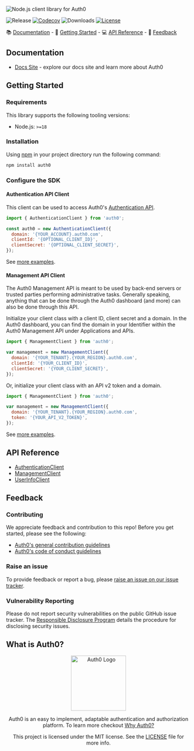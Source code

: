 ![Node.js client library for Auth0](https://cdn.auth0.com/website/sdks/banner/node-auth0-banner.png)

![Release](https://img.shields.io/npm/v/auth0)
[![Codecov](https://img.shields.io/codecov/c/github/auth0/node-auth0)](https://codecov.io/gh/auth0/node-auth0)
![Downloads](https://img.shields.io/npm/dw/auth0)
[![License](https://img.shields.io/:license-mit-blue.svg?style=flat)](https://opensource.org/licenses/MIT)

📚 [Documentation](#documentation) - 🚀 [Getting Started](#getting-started) - 💻 [API Reference](#api-reference) - 💬 [Feedback](#feedback)

## Documentation

- [Docs Site](https://auth0.com/docs) - explore our docs site and learn more about Auth0

## Getting Started

### Requirements

This library supports the following tooling versions:

- Node.js: `>=18`

### Installation

Using [npm](https://npmjs.org) in your project directory run the following command:

```bash
npm install auth0
```

### Configure the SDK

#### Authentication API Client

This client can be used to access Auth0's [Authentication API](https://auth0.com/docs/api/authentication).

```js
import { AuthenticationClient } from 'auth0';

const auth0 = new AuthenticationClient({
  domain: '{YOUR_ACCOUNT}.auth0.com',
  clientId: '{OPTIONAL_CLIENT_ID}',
  clientSecret: '{OPTIONAL_CLIENT_SECRET}',
});
```

See [more examples](https://github.com/auth0/node-auth0/blob/master/EXAMPLES.md#authentication-client).

#### Management API Client

The Auth0 Management API is meant to be used by back-end servers or trusted parties performing administrative tasks. Generally speaking, anything that can be done through the Auth0 dashboard (and more) can also be done through this API.

Initialize your client class with a client ID, client secret and a domain. In the Auth0 dashboard, you can find the domain in your Identifier within the Auth0 Management API under Applications and APIs.

```js
import { ManagementClient } from 'auth0';

var management = new ManagementClient({
  domain: '{YOUR_TENANT}.{YOUR_REGION}.auth0.com',
  clientId: '{YOUR_CLIENT_ID}',
  clientSecret: '{YOUR_CLIENT_SECRET}',
});
```

Or, initialize your client class with an API v2 token and a domain.

```js
import { ManagementClient } from 'auth0';

var management = new ManagementClient({
  domain: '{YOUR_TENANT}.{YOUR_REGION}.auth0.com',
  token: '{YOUR_API_V2_TOKEN}',
});
```

See [more examples](https://github.com/auth0/node-auth0/blob/master/EXAMPLES.md#management-client).

## API Reference

- [AuthenticationClient](https://auth0.github.io/node-auth0/classes/auth.AuthenticationClient.html)
- [ManagementClient](https://auth0.github.io/node-auth0/classes/management.ManagementClient.html)
- [UserInfoClient](https://auth0.github.io/node-auth0/classes/userinfo.UserInfoClient.html)

## Feedback

### Contributing

We appreciate feedback and contribution to this repo! Before you get started, please see the following:

- [Auth0's general contribution guidelines](https://github.com/auth0/open-source-template/blob/master/GENERAL-CONTRIBUTING.md)
- [Auth0's code of conduct guidelines](https://github.com/auth0/open-source-template/blob/master/CODE-OF-CONDUCT.md)

### Raise an issue

To provide feedback or report a bug, please [raise an issue on our issue tracker](https://github.com/auth0/node-auth0/issues).

### Vulnerability Reporting

Please do not report security vulnerabilities on the public GitHub issue tracker. The [Responsible Disclosure Program](https://auth0.com/whitehat) details the procedure for disclosing security issues.

## What is Auth0?

<p align="center">
  <picture>
    <source media="(prefers-color-scheme: dark)" srcset="https://cdn.auth0.com/website/sdks/logos/auth0_dark_mode.png" width="150">
    <source media="(prefers-color-scheme: light)" srcset="https://cdn.auth0.com/website/sdks/logos/auth0_light_mode.png" width="150">
    <img alt="Auth0 Logo" src="https://cdn.auth0.com/website/sdks/logos/auth0_light_mode.png" width="150">
  </picture>
</p>
<p align="center">
  Auth0 is an easy to implement, adaptable authentication and authorization platform. To learn more checkout <a href="https://auth0.com/why-auth0">Why Auth0?</a>
</p>
<p align="center">
  This project is licensed under the MIT license. See the <a href="https://github.com/auth0/node-auth0/blob/master/LICENSE"> LICENSE</a> file for more info.
</p>
